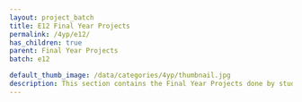 ```yaml
---
layout: project_batch
title: E12 Final Year Projects
permalink: /4yp/e12/
has_children: true
parent: Final Year Projects
batch: e12

default_thumb_image: /data/categories/4yp/thumbnail.jpg
description: This section contains the Final Year Projects done by students as a part of CO421 & CO425 in their final year
---
```

